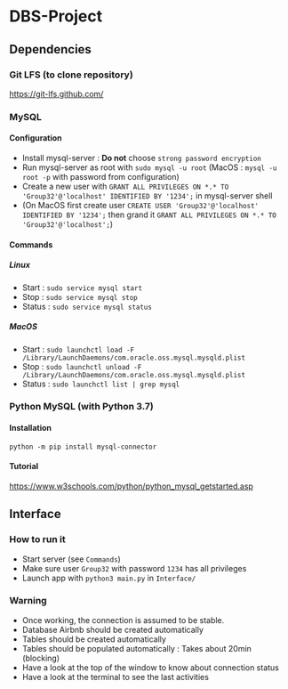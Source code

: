 # DBS-Project

## Dependencies
### Git LFS (to clone repository)
https://git-lfs.github.com/

### MySQL
#### Configuration
- Install mysql-server : **Do not** choose `strong password encryption`
- Run mysql-server as root with `sudo mysql -u root` (MacOS : `mysql -u root -p` with password from configuration)
- Create a new user with `GRANT ALL PRIVILEGES ON *.* TO 'Group32'@'localhost' IDENTIFIED BY '1234';` in mysql-server shell
- (On MacOS first create user `CREATE USER 'Group32'@'localhost' IDENTIFIED BY '1234';` then grand it `GRANT ALL PRIVILEGES ON *.* TO 'Group32'@'localhost';`)

#### Commands
##### Linux
- Start : `sudo service mysql start`
- Stop : `sudo service mysql stop`
- Status : `sudo service mysql status`

##### MacOS
- Start : `sudo launchctl load -F /Library/LaunchDaemons/com.oracle.oss.mysql.mysqld.plist`
- Stop : `sudo launchctl unload -F /Library/LaunchDaemons/com.oracle.oss.mysql.mysqld.plist`
- Status : `sudo launchctl list | grep mysql`

### Python MySQL (with Python 3.7)
#### Installation
`python -m pip install mysql-connector`

#### Tutorial
https://www.w3schools.com/python/python_mysql_getstarted.asp

## Interface
### How to run it
- Start server (see `Commands`)
- Make sure user `Group32` with password `1234` has all privileges
- Launch app with `python3 main.py` in `Interface/`

### Warning
- Once working, the connection is assumed to be stable.
- Database Airbnb should be created automatically
- Tables should be created automatically
- Tables should be populated automatically : Takes about 20min (blocking)
- Have a look at the top of the window to know about connection status
- Have a look at the terminal to see the last activities
